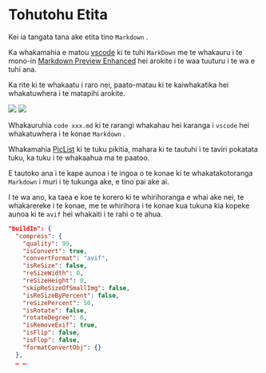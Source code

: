 # Tohutohu Etita

Kei ia tangata tana ake etita tino `Markdown` .

Ka whakamahia e matou [vscode](https://code.visualstudio.com/) ki te tuhi `MarkDown` me te whakauru i te mono-in [Markdown Preview Enhanced](https://marketplace.visualstudio.com/items?itemName=shd101wyy.markdown-preview-enhanced) hei arokite i te waa tuuturu i te wa e tuhi ana.

Ka rite ki te whakaatu i raro nei, paato-matau ki te kaiwhakatika hei whakatuwhera i te matapihi arokite.

![](https://p.3ti.site/1720775216.avif)
![](https://p.3ti.site/1720775043.avif)

Whakauruhia `code xxx.md` ki te rarangi whakahau hei karanga i `vscode` hei whakatuwhera i te konae `Markdown` .

Whakamahia [PicList](https://github.com/Kuingsmile/PicList) ki te tuku pikitia, mahara ki te tautuhi i te taviri pokatata tuku, ka tuku i te whakaahua ma te paatoo.

E tautoko ana i te kape aunoa i te ingoa o te konae ki te whakatakotoranga `Markdown` i muri i te tukunga ake, e tino pai ake ai.

I te wa ano, ka taea e koe te korero ki te whirihoranga e whai ake nei, te whakarereke i te konae, me te whirihora i te konae kua tukuna kia kopeke aunoa ki te `avif` hei whakaiti i te rahi o te ahua.

```json
"buildIn": {
  "compress": {
    "quality": 99,
    "isConvert": true,
    "convertFormat": "avif",
    "isReSize": false,
    "reSizeWidth": 0,
    "reSizeHeight": 0,
    "skipReSizeOfSmallImg": false,
    "isReSizeByPercent": false,
    "reSizePercent": 50,
    "isRotate": false,
    "rotateDegree": 0,
    "isRemoveExif": true,
    "isFlip": false,
    "isFlop": false,
    "formatConvertObj": {}
  },
  … …
```